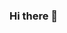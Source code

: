 ### Hi there 👋

<!--
**TiagoLemosNeitzke/TiagoLemosNeitzke** is a ✨ _special_ ✨ repository because its `README.md` (this file) appears on your GitHub profile.

# Welcome!

Hi! My name is Tiago Lemos Neitzke  

# I'm I’m currently learning technologies for front end: HTML, CSS, JavaScript and Vue.js
I'm like to learn new technologies and face new challenges. I'm switching careers at the age of 35, it hasn't been easy, but I'm sure I'll make it. There are many things to learn, but every day I feel more confident in my learning.
Feel free to see all my repositories and if possible give me ideas on how to improve.
Maybe you'll find mistakes in my English, well, I don't speak English, but I'm studying too, this has been much more difficult than learning to program. my text was ctrl-c ctrl-v in google translate.


## 📫 How to reach me:

[Instagram](https://www.instagram.com/tiagolemosneitzke/)
